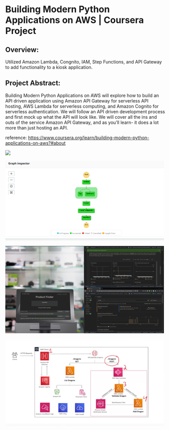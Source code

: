 # Building Modern Python Applications on AWS | Coursera Project
## Overview:
Utilized Amazon Lambda, Congnito, IAM, Step Functions, and API Gateway to add functionality to a kiosk application. 

## Project Abstract: 
Building Modern Python Applications on AWS will explore how to build an API driven application using Amazon API Gateway for serverless API hosting, AWS Lambda for serverless computing, and Amazon Cognito for serverless authentication. We will follow an API driven development process and first mock up what the API will look like. We will cover all the ins and outs of the service Amazon API Gateway, and as you’ll learn- it does a lot more than just hosting an API. 

reference: https://www.coursera.org/learn/building-modern-python-applications-on-aws?#about



<img src="kiosk.gif" width=500><br>

<img src="kiosk app step functions.png" width=500><br>

<img src="kiosk analytics.png" width=500><br>

<img src="diagram.png" width=500><br>
